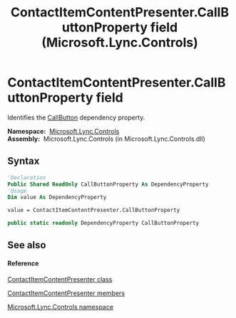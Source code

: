 ﻿---
title: ContactItemContentPresenter.CallButtonProperty field (Microsoft.Lync.Controls)
TOCTitle: CallButtonProperty field
ms:assetid: F:Microsoft.Lync.Controls.ContactItemContentPresenter.CallButtonProperty_DI_3_UC_OCS14MrefLyncWPF
ms:mtpsurl: https://msdn.microsoft.com/en-us/library/microsoft.lync.controls.contactitemcontentpresenter.callbuttonproperty_di_3_uc_ocs14mreflyncwpf(v=office.15)
ms:contentKeyID: 48599795
ms.date: 07/28/2014
mtps_version: v=office.15
f1_keywords:
- Microsoft.Lync.Controls.ContactItemContentPresenter.CallButtonProperty
dev_langs:
- CSharp
- JScript
- VB
- other
---

# ContactItemContentPresenter.CallButtonProperty field

Identifies the [CallButton](contactitemcontentpresenter-callbutton-property-microsoft-lync-controls_1.md) dependency property.

**Namespace:**  [Microsoft.Lync.Controls](microsoft-lync-controls-namespace_1.md)  
**Assembly:**  Microsoft.Lync.Controls (in Microsoft.Lync.Controls.dll)

## Syntax

``` vb
'Declaration
Public Shared ReadOnly CallButtonProperty As DependencyProperty
'Usage
Dim value As DependencyProperty

value = ContactItemContentPresenter.CallButtonProperty
```

``` csharp
public static readonly DependencyProperty CallButtonProperty
```

## See also

#### Reference

[ContactItemContentPresenter class](contactitemcontentpresenter-class-microsoft-lync-controls_1.md)

[ContactItemContentPresenter members](contactitemcontentpresenter-members-microsoft-lync-controls_1.md)

[Microsoft.Lync.Controls namespace](microsoft-lync-controls-namespace_1.md)

